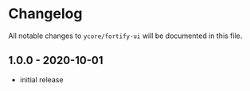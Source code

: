 # Changelog

All notable changes to `ycore/fortify-ui` will be documented in this file.

## 1.0.0 - 2020-10-01

- initial release
